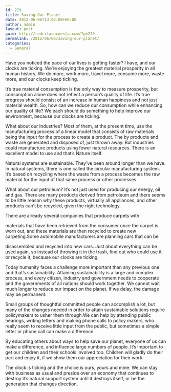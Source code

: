 ```yaml
---
id: 279
title: Saving Our Planet
date: 2012-06-06T13:02:00+00:00
author: admin
layout: post
guid: http://redcilaencuesta.com/?p=279
permalink: /2012/06/06/saving-our-planet/
categories:
  - General
---
```

Have you noticed the pace of our lives is getting faster? I have, and our clocks are ticking. We’re enjoying the greatest material prosperity in all human history. We do more, work more, travel more, consume more, waste more, and our clocks keep ticking.

It’s true material consumption is the only way to measure prosperity, but consumption alone does not reflect a person’s quality of life. It&#8217;s true progress should consist of an increase in human happiness and not just material wealth. So, how can we reduce our consumption while enhancing our quality of life? We each should do something to help improve our environment, because our clocks are ticking.

What about our Industries? Most of them, at the present time, use the manufacturing process of a linear model that consists of raw materials being the input for the process to create a product. The by products and waste are generated and disposed of, just thrown away. But industries could manufacture products using fewer natural resources. There is an excellent model to use and that&#8217;s Nature itself.

Natural systems are sustainable. They’ve been around longer than we have. In natural systems, there is one called the circular manufacturing system. It&#8217;s based on recycling where the waste from a process becomes the raw material for the input of that same process or other processes.

What about our petroleum? It’s not just used for producing our energy, oil and gas. There are many products derived from petroleum and there seems to be little reason why these products, virtually all appliances, and other products can’t be recycled, given the right technology.

There are already several companies that produce carpets with
  
materials that have been retrieved from the consumer once the carpet is worn out, and these materials are then recycled to create new carpeting.Some automobile manufacturers are planning cars that can be
  
disassembled and recycled into new cars. Just about everything can be used again, so instead of throwing it in the trash, find out who could use it or recycle it, because our clocks are ticking.

Today humanity faces a challenge more important than any previous one and that’s sustainability. Attaining sustainability is a large and complex process, and every citizen, industry and government needs to cooperate and the governments of all nations should work together. We cannot wait much longer to reduce our impact on the planet. If we delay, the damage may be permanent.

Small groups of thoughtful committed people can accomplish a lot, but many of the changes needed in order to attain sustainable solutions require policymakers to usher them through.We can help by attending public hearings, writing letters and making phone calls to policy makers, who really seem to receive little input from the public, but sometimes a simple letter or phone call can make a difference.

By educating others about ways to help save our planet, everyone of us can make a difference, and influence large numbers of people. It’s important to get our children and their schools involved too. Children will gladly do their part and enjoy it, if we show them our appreciation for their work.

The clock is ticking and the choice is ours, yours and mine. We can stay with business as usual and preside over an economy that continues to destroy it’s natural support system until it destroys itself, or be the generation that changes direction.